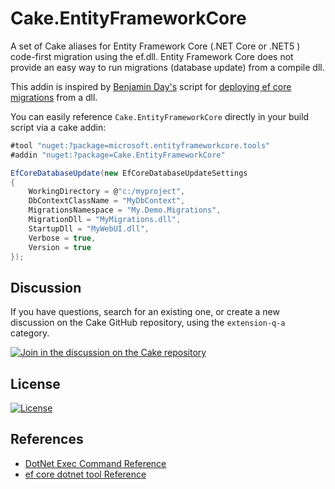 # Cake.EntityFrameworkCore
A set of Cake aliases for Entity Framework Core (.NET Core or .NET5 ) code-first migration using the ef.dll.
Entity Framework Core does not provide an easy way to run migrations (database update) from a compile dll.

This addin is inspired by [Benjamin Day's](https://github.com/benday) script for [deploying ef core migrations](https://github.com/benday-inc/deploy-ef-core-migration) from a dll.

You can easily reference <code>Cake.EntityFrameworkCore</code> directly in your build script via a cake addin:

```csharp
#tool "nuget:?package=microsoft.entityframeworkcore.tools"
#addin "nuget:?package=Cake.EntityFrameworkCore"

EfCoreDatabaseUpdate(new EfCoreDatabaseUpdateSettings
{
    WorkingDirectory = @"c:/myproject",
    DbContextClassName = "MyDbContext",
    MigrationsNamespace = "My.Demo.Migrations",
    MigrationDll = "MyMigrations.dll",
    StartupDll = "MyWebUI.dll",
    Verbose = true,
    Version = true
});
```

## Discussion

If you have questions, search for an existing one, or create a new discussion on the Cake GitHub repository, using the `extension-q-a` category.

[![Join in the discussion on the Cake repository](https://img.shields.io/badge/GitHub-Discussions-green?logo=github)](https://github.com/cake-build/cake/discussions)

## License

[![License](http://img.shields.io/:license-mit-blue.svg)](http://cake-contrib.mit-license.org)

## References

* [DotNet Exec Command Reference](docs/dotnet-exec-reference.md)
* [ef core dotnet tool Reference](docs/ef-reference.md)
